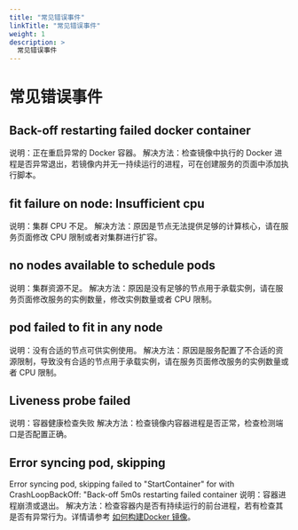 ```yaml
---
title: "常见错误事件"
linkTitle: "常见错误事件"
weight: 1
description: >
  常见错误事件
---
```

# 常见错误事件

## Back-off restarting failed docker container

说明：正在重启异常的 Docker 容器。 解决方法：检查镜像中执行的 Docker 进程是否异常退出，若镜像内并无一持续运行的进程，可在创建服务的页面中添加执行脚本。

## fit failure on node: Insufficient cpu

说明：集群 CPU 不足。 解决方法：原因是节点无法提供足够的计算核心，请在服务页面修改 CPU 限制或者对集群进行扩容。

## no nodes available to schedule pods

说明：集群资源不足。 解决方法：原因是没有足够的节点用于承载实例，请在服务页面修改服务的实例数量，修改实例数量或者 CPU 限制。

## pod failed to fit in any node

说明：没有合适的节点可供实例使用。 解决方法：原因是服务配置了不合适的资源限制，导致没有合适的节点用于承载实例，请在服务页面修改服务的实例数量或者 CPU 限制。

## Liveness probe failed

说明：容器健康检查失败 解决方法：检查镜像内容器进程是否正常，检查检测端口是否配置正确。

## Error syncing pod, skipping

Error syncing pod, skipping failed to "StartContainer" for with CrashLoopBackOff: "Back-off 5m0s restarting failed container 说明：容器进程崩溃或退出。 解决方法：检查容器内是否有持续运行的前台进程，若有检查其是否有异常行为。详情请参考 [如何构建Docker 镜像](../../../quick-start/example/docker-image-example)。

